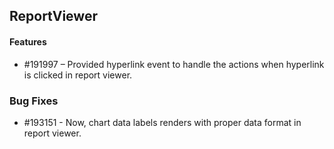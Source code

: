 ## ReportViewer

#### Features

* \#191997 – Provided hyperlink event to handle the actions when hyperlink is clicked in report viewer.

### Bug Fixes

* \#193151 - Now, chart data labels renders with proper data format in report viewer.
